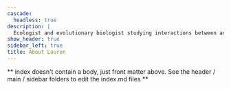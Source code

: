 ```yaml
---
cascade:
  headless: true
description: |
  Ecologist and evolutionary biologist studying interactions between animals and their environment.
show_header: true
sidebar_left: true
title: About Lauren
---
```


** index doesn't contain a body, just front matter above.
See the header / main / sidebar folders to edit the index.md files **
